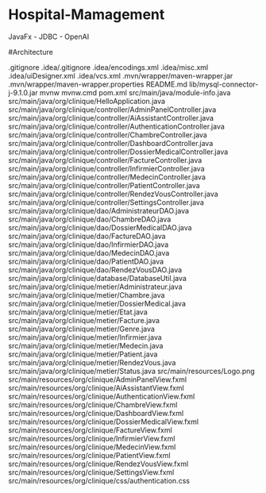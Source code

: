 # Hospital-Mamagement
JavaFx - JDBC - OpenAI


#Architecture

.gitignore
.idea/.gitignore
.idea/encodings.xml
.idea/misc.xml
.idea/uiDesigner.xml
.idea/vcs.xml
.mvn/wrapper/maven-wrapper.jar
.mvn/wrapper/maven-wrapper.properties
README.md
lib/mysql-connector-j-9.1.0.jar
mvnw
mvnw.cmd
pom.xml
src/main/java/module-info.java
src/main/java/org/clinique/HelloApplication.java
src/main/java/org/clinique/controller/AdminPanelController.java
src/main/java/org/clinique/controller/AiAssistantController.java
src/main/java/org/clinique/controller/AuthenticationController.java
src/main/java/org/clinique/controller/ChambreController.java
src/main/java/org/clinique/controller/DashboardController.java
src/main/java/org/clinique/controller/DossierMedicalController.java
src/main/java/org/clinique/controller/FactureController.java
src/main/java/org/clinique/controller/InfirmierController.java
src/main/java/org/clinique/controller/MedecinController.java
src/main/java/org/clinique/controller/PatientController.java
src/main/java/org/clinique/controller/RendezVousController.java
src/main/java/org/clinique/controller/SettingsController.java
src/main/java/org/clinique/dao/AdministrateurDAO.java
src/main/java/org/clinique/dao/ChambreDAO.java
src/main/java/org/clinique/dao/DossierMedicalDAO.java
src/main/java/org/clinique/dao/FactureDAO.java
src/main/java/org/clinique/dao/InfirmierDAO.java
src/main/java/org/clinique/dao/MedecinDAO.java
src/main/java/org/clinique/dao/PatientDAO.java
src/main/java/org/clinique/dao/RendezVousDAO.java
src/main/java/org/clinique/database/DatabaseUtil.java
src/main/java/org/clinique/metier/Administrateur.java
src/main/java/org/clinique/metier/Chambre.java
src/main/java/org/clinique/metier/DossierMedical.java
src/main/java/org/clinique/metier/Etat.java
src/main/java/org/clinique/metier/Facture.java
src/main/java/org/clinique/metier/Genre.java
src/main/java/org/clinique/metier/Infirmier.java
src/main/java/org/clinique/metier/Medecin.java
src/main/java/org/clinique/metier/Patient.java
src/main/java/org/clinique/metier/RendezVous.java
src/main/java/org/clinique/metier/Status.java
src/main/resources/Logo.png
src/main/resources/org/clinique/AdminPanelView.fxml
src/main/resources/org/clinique/AiAssistantView.fxml
src/main/resources/org/clinique/AuthenticationView.fxml
src/main/resources/org/clinique/ChambreView.fxml
src/main/resources/org/clinique/DashboardView.fxml
src/main/resources/org/clinique/DossierMedicalView.fxml
src/main/resources/org/clinique/FactureView.fxml
src/main/resources/org/clinique/InfirmierView.fxml
src/main/resources/org/clinique/MedecinView.fxml
src/main/resources/org/clinique/PatientView.fxml
src/main/resources/org/clinique/RendezVousView.fxml
src/main/resources/org/clinique/SettingsView.fxml
src/main/resources/org/clinique/css/authentication.css
